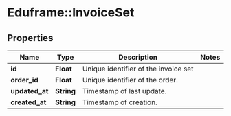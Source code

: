 # Eduframe::InvoiceSet

## Properties
Name | Type | Description | Notes
------------ | ------------- | ------------- | -------------
**id** | **Float** | Unique identifier of the invoice set | 
**order_id** | **Float** | Unique identifier of the order. | 
**updated_at** | **String** | Timestamp of last update. | 
**created_at** | **String** | Timestamp of creation. | 


